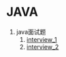 ﻿# JAVA

 1. java面试题
    1. [interview_1](./interview/1.md)
    2. [interview_2](./interview/2.md)

